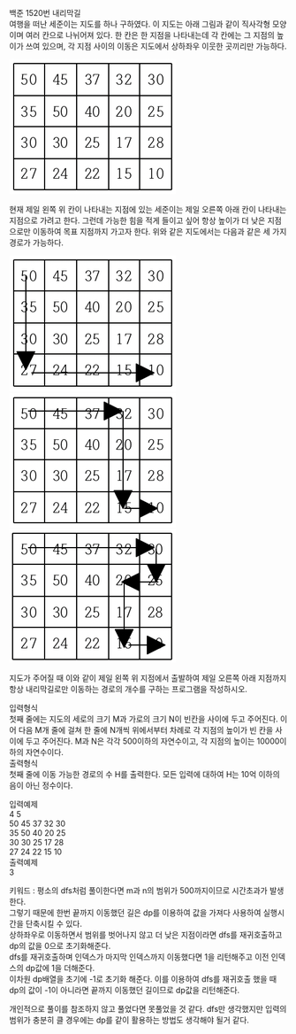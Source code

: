 백준 1520번 내리막길  
여행을 떠난 세준이는 지도를 하나 구하였다. 이 지도는 아래 그림과 같이 직사각형 모양이며 여러 칸으로 나뉘어져 있다. 
한 칸은 한 지점을 나타내는데 각 칸에는 그 지점의 높이가 쓰여 있으며, 각 지점 사이의 이동은 지도에서 상하좌우 이웃한 곳끼리만 가능하다.  

![img.png](img.png)  

현재 제일 왼쪽 위 칸이 나타내는 지점에 있는 세준이는 제일 오른쪽 아래 칸이 나타내는 지점으로 가려고 한다. 
그런데 가능한 힘을 적게 들이고 싶어 항상 높이가 더 낮은 지점으로만 이동하여 목표 지점까지 가고자 한다. 위와 같은 지도에서는 다음과 같은 세 가지 경로가 가능하다.  

![img_1.png](img_1.png) ![img_2.png](img_2.png) ![img_3.png](img_3.png)  

지도가 주어질 때 이와 같이 제일 왼쪽 위 지점에서 출발하여 제일 오른쪽 아래 지점까지 항상 내리막길로만 이동하는 경로의 개수를 구하는 프로그램을 작성하시오.  

입력형식  
첫째 줄에는 지도의 세로의 크기 M과 가로의 크기 N이 빈칸을 사이에 두고 주어진다. 
이어 다음 M개 줄에 걸쳐 한 줄에 N개씩 위에서부터 차례로 각 지점의 높이가 빈 칸을 사이에 두고 주어진다. M과 N은 각각 500이하의 자연수이고, 각 지점의 높이는 10000이하의 자연수이다.  
출력형식  
첫째 줄에 이동 가능한 경로의 수 H를 출력한다. 모든 입력에 대하여 H는 10억 이하의 음이 아닌 정수이다.  

입력예제  
4 5  
50 45 37 32 30  
35 50 40 20 25  
30 30 25 17 28  
27 24 22 15 10  
출력예제  
3  

키워드 : 평소의 dfs처럼 풀이한다면 m과 n의 범위가 500까지이므로 시간초과가 발생한다.  
그렇기 때문에 한번 끝까지 이동했던 길은 dp를 이용하여 값을 가져다 사용하여 실행시간을 단축시킬 수 있다.  
상하좌우로 이동하면서 범위를 벗어나지 않고 더 낮은 지점이라면 dfs를 재귀호출하고 dp의 값을 0으로 초기화해준다.  
dfs를 재귀호출하며 인덱스가 마지막 인덱스까지 이동했다면 1을 리턴해주고 이전 인덱스의 dp값에 1을 더해준다.  
이차원 dp배열을 초기에 -1로 초기화 해준다. 이를 이용하여 dfs를 재귀호출 했을 때 dp의 값이 -1이 아니라면 끝까지 이동했던 길이므로 dp값을 리턴해준다.  

개인적으로 풀이를 참조하지 않고 풀었다면 못풀었을 것 같다. dfs만 생각했지만 입력의 범위가 충분히 클 경우에는 dp를 같이 활용하는 방법도 생각해야 될거 같다.